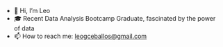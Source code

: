 - 👋 Hi, I’m Leo
- 🎓 Recent Data Analysis Bootcamp Graduate, fascinated by the power of data
- 📫 How to reach me: leogceballos@gmail.com

<!---
LeoCeb/LeoCeb is a ✨ special ✨ repository because its `README.md` (this file) appears on your GitHub profile.
You can click the Preview link to take a look at your changes.
--->
